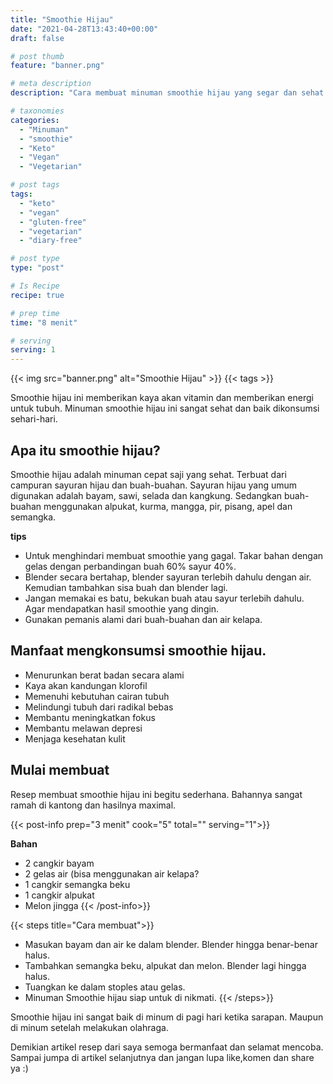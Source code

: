 ```yaml
---
title: "Smoothie Hijau"
date: "2021-04-28T13:43:40+00:00"
draft: false

# post thumb
feature: "banner.png"

# meta description
description: "Cara membuat minuman smoothie hijau yang segar dan sehat. Menu minuman diet keto dan vegan."

# taxonomies
categories:
  - "Minuman"
  - "smoothie"
  - "Keto"
  - "Vegan"
  - "Vegetarian"

# post tags
tags:
  - "keto"
  - "vegan"
  - "gluten-free"
  - "vegetarian"
  - "diary-free"

# post type
type: "post"

# Is Recipe
recipe: true

# prep time
time: "8 menit"

# serving
serving: 1
---
```


{{< img src="banner.png" alt="Smoothie Hijau" >}}
{{< tags >}}

Smoothie hijau ini memberikan kaya akan vitamin dan memberikan energi untuk tubuh. Minuman smoothie hijau ini sangat sehat dan baik dikonsumsi sehari-hari.

## Apa itu smoothie hijau?

Smoothie hijau adalah minuman cepat saji yang sehat. Terbuat dari campuran sayuran hijau dan buah-buahan. Sayuran hijau yang umum digunakan adalah bayam, sawi, selada dan kangkung. Sedangkan buah-buahan menggunakan alpukat, kurma, mangga, pir, pisang, apel dan semangka.

__tips__

- Untuk menghindari membuat smoothie yang gagal. Takar bahan dengan gelas dengan perbandingan buah 60% sayur 40%.
- Blender secara bertahap, blender sayuran terlebih dahulu dengan air. Kemudian tambahkan sisa buah dan blender lagi.
- Jangan memakai es batu, bekukan buah atau sayur terlebih dahulu. Agar mendapatkan hasil smoothie yang dingin.
- Gunakan pemanis alami dari buah-buahan dan air kelapa.

## Manfaat mengkonsumsi smoothie hijau.

-   Menurunkan berat badan secara alami
-   Kaya akan kandungan klorofil
-   Memenuhi kebutuhan cairan tubuh
-   Melindungi tubuh dari radikal bebas
-   Membantu meningkatkan fokus
-   Membantu melawan depresi
-   Menjaga kesehatan kulit

## Mulai membuat

Resep membuat smoothie hijau ini begitu sederhana. Bahannya sangat ramah di kantong dan hasilnya maximal.

{{< post-info prep="3 menit" cook="5" total="" serving="1">}}

__Bahan__

-   2 cangkir bayam
-   2 gelas air (bisa menggunakan air kelapa?
-   1 cangkir semangka beku
-   1 cangkir alpukat
-   Melon jingga
{{< /post-info>}}

{{< steps title="Cara membuat">}}
-   Masukan bayam dan air ke dalam blender. Blender hingga benar-benar halus.
-   Tambahkan semangka beku, alpukat dan melon. Blender lagi hingga halus.
-   Tuangkan ke dalam stoples atau gelas.
-   Minuman Smoothie hijau siap untuk di nikmati.
{{< /steps>}}

Smoothie hijau ini sangat baik di minum di pagi hari ketika sarapan. Maupun di minum setelah melakukan olahraga.

Demikian artikel resep dari saya semoga bermanfaat dan selamat mencoba. Sampai jumpa di artikel selanjutnya dan jangan lupa like,komen dan share ya :)
